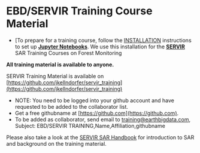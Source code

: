 # EBD/SERVIR Training Course Material

- [To prepare for a training course, follow the [INSTALLATION](../INSTALLATION.md) instructions to set up **[Jupyter Notebooks](https://jupyter.org)**.  We use this installation for the  **[SERVIR](https://www.servirglobal.net/)** SAR Training Courses on Forest Monitoring

**All training material is available to anyone.**

SERVIR Training Material is available on
[https://github.com/jkellndorfer/servir_training](https://github.com/jkellndorfer/servir_training)

  - NOTE: You need to be logged into your github account  and have requested to be added to the collaborator list.
  - Get a free githubname at [https://github.com](https://github.com).
  - To be added as collaborator, send email to [training@earthbigdata.com](mailto:training@earthbigdata.com), 
Subject: EBD/SERVIR TRAINING,Name,Affiliation,githubname 

Please also take a look at the [SERVIR SAR Handbook](https://www.servirglobal.net/Global/Articles/Article/2674/sar-handbook-comprehensive-methodologies-for-forest-monitoring-and-biomass-estimation) for introduction to SAR and background on the training material.
